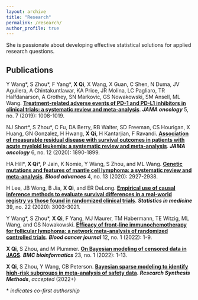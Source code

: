 ```yaml
---
layout: archive
title: "Research"
permalink: /research/
author_profile: true
---
```


She is passionate about developing effective statistical solutions for applied research questions.

## Publications 

Y Wang\*, S Zhou\*, F Yang\*, **X Qi**, X Wang, X Guan, C Shen, N Duma, JV Aguilera, A Chintakuntlawar, KA Price, JR Molina, LC Pagliaro, TR Halfdanarson, A Grothey, SN Markovic, GS Nowakowski, SM Ansell, ML Wang. [**Treatment-related adverse events of PD-1 and PD-L1 inhibitors in clinical trials: a systematic review and meta-analysis**](https://jamanetwork.com/journals/jamaoncology/fullarticle/2731143). ***JAMA oncology*** 5, no. 7 (2019): 1008-1019.


NJ Short\*, S Zhou\*, C Fu, DA Berry, RB Walter, SD Freeman, CS Hourigan, X Huang, GN Gonzalez, H Hwang, **X Qi**, H Kantarjian, F Ravandi. [**Association of measurable residual disease with survival outcomes in patients with acute myeloid leukemia: a systematic review and meta-analysis**](https://jamanetwork.com/journals/jamaoncology/fullarticle/2771199). ***JAMA oncology*** 6, no. 12 (2020): 1890-1899.


HA Hill\*, **X Qi**\*, P Jain, K Nomie, Y Wang, S Zhou, and ML Wang. [**Genetic mutations and features of mantle cell lymphoma: a systematic review and meta-analysis**](https://doi.org/10.1182/bloodadvances.2019001350). ***Blood advances*** 4, no. 13 (2020): 2927-2938.


H Lee, JB Wong, B Jia, **X Qi**, and ER DeLong. [**Empirical use of causal inference methods to evaluate survival differences in a real‐world registry vs those found in randomized clinical trials**](https://doi.org/10.1002/sim.8581). ***Statistics in medicine*** 39, no. 22 (2020): 3003-3021.


Y Wang\*, S Zhou\*, **X Qi**, F Yang, MJ Maurer, TM Habermann, TE Witzig, ML Wang, and GS Nowakowski. [**Efficacy of front-line immunochemotherapy for follicular lymphoma: a network meta-analysis of randomized controlled trials**](https://doi.org/10.1038/s41408-021-00598-x). ***Blood cancer journal*** 12, no. 1 (2022): 1-9.


**X Qi**, S Zhou, and M Plummer. [**On Bayesian modeling of censored data in JAGS**](https://doi.org/10.1186/s12859-021-04496-8). ***BMC bioinformatics*** 23, no. 1 (2022): 1-13.


**X Qi**, S Zhou, Y Wang, CB Peterson. [**Bayesian sparse modeling to identify high-risk subgroups in meta-analysis of safety data**]( https://doi.org/10.1002/jrsm.1597). ***Research Synthesis Methods***, *accepted* (2022+)

\* *indicates co-first authorship*
